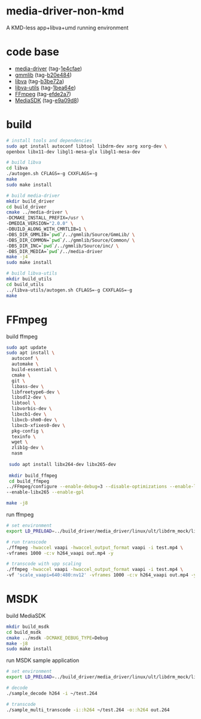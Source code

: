 # media-driver-non-kmd
A KMD-less app+libva+umd running environment

# code base
- [media-driver](https://github.com/intel/media-driver) (tag-[1e4cfae](https://github.com/intel/media-driver/commit/1e4cfae7c72cde426a93ebbbbfc2103cfe900216))
- [gmmlib](https://github.com/intel/gmmlib) (tag-[b20e484](https://github.com/intel/gmmlib/commit/b20e484a5b4c002bfba40d7464bc9e67fbed5d28))
- [libva](https://github.com/intel/libva) (tag-[b3be72a](https://github.com/intel/libva/commit/b3be72a5a110880f70626d7c3bed953cdde124b2))
- [libva-utils](https://github.com/intel/libva-utils) (tag-[1bea64e](https://github.com/intel/libva-utils/commit/1bea64e12144fce74363538232c1a94ee9c98446))
- [FFmpeg](https://github.com/FFmpeg/FFmpeg) (tag-[efde2a7](https://github.com/FFmpeg/FFmpeg/commit/efde2a70ffe6d8f5b53d0d1ea9c9c54fe9d979d4))
- [MediaSDK](https://github.com/Intel-Media-SDK/MediaSDK) (tag-[e9a09d8](https://github.com/Intel-Media-SDK/MediaSDK/commit/e9a09d89d5b20756668243eb0ada75cb826d6294))
# build
```bash
# install tools and dependencies
sudo apt install autoconf libtool libdrm-dev xorg xorg-dev \
openbox libx11-dev libgl1-mesa-glx libgl1-mesa-dev

# build libva
cd libva
./autogen.sh CFLAGS=-g CXXFLAGS=-g
make
sudo make install

# build media-driver
mkdir build_driver
cd build_driver
cmake ../media-driver \
-DCMAKE_INSTALL_PREFIX=/usr \
-DMEDIA_VERSION="2.0.0" \
-DBUILD_ALONG_WITH_CMRTLIB=1 \
-DBS_DIR_GMMLIB=`pwd`/../gmmlib/Source/GmmLib/ \
-DBS_DIR_COMMON=`pwd`/../gmmlib/Source/Common/ \
-DBS_DIR_INC=`pwd`/../gmmlib/Source/inc/ \
-DBS_DIR_MEDIA=`pwd`/../media-driver
make -j4
sudo make install

# build libva-utils
mkdir build_utils
cd build_utils
../libva-utils/autogen.sh CFLAGS=-g CXXFLAGS=-g
make
```

# FFmpeg

build ffmpeg
```bash
sudo apt update
sudo apt install \
  autoconf \
  automake \
  build-essential \
  cmake \
  git \
  libass-dev \
  libfreetype6-dev \
  libsdl2-dev \
  libtool \
  libvorbis-dev \
  libxcb1-dev \
  libxcb-shm0-dev \
  libxcb-xfixes0-dev \
  pkg-config \
  texinfo \
  wget \
  zlib1g-dev \
  nasm
  
 sudo apt install libx264-dev libx265-dev
 
 mkdir build_ffmpeg
 cd build_ffmpeg
../FFmpeg/configure --enable-debug=3 --disable-optimizations --enable-libx264 \
--enable-libx265 --enable-gpl

make -j8
```

run ffmpeg
```bash
# set environment
export LD_PRELOAD=../build_driver/media_driver/linux/ult/libdrm_mock/libdrm_mock.so

# run transcode
./ffmpeg -hwaccel vaapi -hwaccel_output_format vaapi -i test.mp4 \
-vframes 1000 -c:v h264_vaapi out.mp4 -y

# transcode with vpp scaling
./ffmpeg -hwaccel vaapi -hwaccel_output_format vaapi -i test.mp4 \
-vf 'scale_vaapi=640:480:nv12' -vframes 1000 -c:v h264_vaapi out.mp4 -y
```

# MSDK

build MediaSDK
```bash
mkdir build_msdk
cd build_msdk
cmake ../msdk -DCMAKE_DEBUG_TYPE=Debug
make -j8
sudo make install
```

run MSDK sample application
```bash
# set environment
export LD_PRELOAD=../build_driver/media_driver/linux/ult/libdrm_mock/libdrm_mock.so

# decode
./sample_decode h264 -i ~/test.264

# transcode
./sample_multi_transcode -i::h264 ~/test.264 -o::h264 out.264
```

